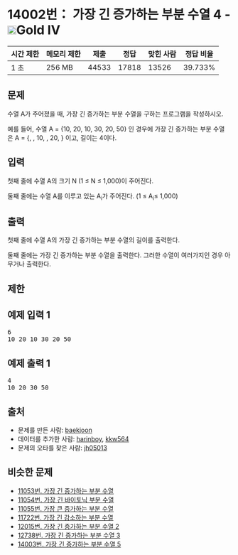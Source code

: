 # 14002번： 가장 긴 증가하는 부분 수열 4 - <img src="https://static.solved.ac/tier_small/12.svg" style="height:20px" />Gold IV


| 시간 제한 | 메모리 제한 | 제출 | 정답 | 맞힌 사람 | 정답 비율 |
| --- | --- | --- | --- | --- | --- |
| 1 초 | 256 MB | 44533 | 17818 | 13526 | 39.733% |


## 문제


수열 A가 주어졌을 때, 가장 긴 증가하는 부분 수열을 구하는 프로그램을 작성하시오.

예를 들어, 수열 A = {10, 20, 10, 30, 20, 50} 인 경우에 가장 긴 증가하는 부분 수열은 A = {, , 10, , 20, } 이고, 길이는 4이다.



## 입력


첫째 줄에 수열 A의 크기 N (1 ≤ N ≤ 1,000)이 주어진다.

둘째 줄에는 수열 A를 이루고 있는 A<sub>i</sub>가 주어진다. (1 ≤ A<sub>i</sub>≤ 1,000)



## 출력


첫째 줄에 수열 A의 가장 긴 증가하는 부분 수열의 길이를 출력한다.

둘째 줄에는 가장 긴 증가하는 부분 수열을 출력한다. 그러한 수열이 여러가지인 경우 아무거나 출력한다.




## 제한




## 예제 입력 1


<pre>6
10 20 10 30 20 50
</pre>


## 예제 출력 1


<pre>4
10 20 30 50
</pre>






## 출처


- 문제를 만든 사람: [baekjoon](/user/baekjoon)
- 데이터를 추가한 사람: [harinboy](/user/harinboy), [kkw564](/user/kkw564)
- 문제의 오타를 찾은 사람: [jh05013](/user/jh05013)



## 비슷한 문제


- [11053번. 가장 긴 증가하는 부분 수열](/problem/11053)
- [11054번. 가장 긴 바이토닉 부분 수열](/problem/11054)
- [11055번. 가장 큰 증가하는 부분 수열](/problem/11055)
- [11722번. 가장 긴 감소하는 부분 수열](/problem/11722)
- [12015번. 가장 긴 증가하는 부분 수열 2](/problem/12015)
- [12738번. 가장 긴 증가하는 부분 수열 3](/problem/12738)
- [14003번. 가장 긴 증가하는 부분 수열 5](/problem/14003)




